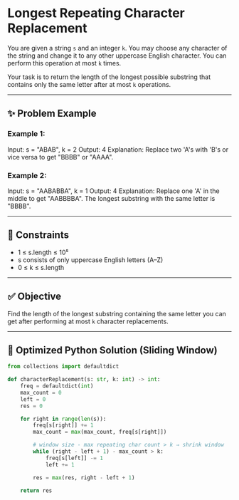 # Longest Repeating Character Replacement

You are given a string `s` and an integer `k`. You may choose any character of the string and change it to any other uppercase English character. You can perform this operation at most `k` times.

Your task is to return the length of the longest possible substring that contains only the same letter after at most `k` operations.

---

## ✨ Problem Example

### Example 1:
Input: s = "ABAB", k = 2
Output: 4
Explanation: Replace two 'A's with 'B's or vice versa to get "BBBB" or "AAAA".


### Example 2:
Input: s = "AABABBA", k = 1
Output: 4
Explanation: Replace one 'A' in the middle to get "AABBBBA". The longest substring with the same letter is "BBBB".


---

## 🧠 Constraints

- 1 ≤ s.length ≤ 10⁵  
- s consists of only uppercase English letters (A–Z)  
- 0 ≤ k ≤ s.length

---

## ✅ Objective

Find the length of the longest substring containing the same letter you can get after performing at most `k` character replacements.

---

## 🚀 Optimized Python Solution (Sliding Window)

```python
from collections import defaultdict

def characterReplacement(s: str, k: int) -> int:
    freq = defaultdict(int)
    max_count = 0
    left = 0
    res = 0

    for right in range(len(s)):
        freq[s[right]] += 1
        max_count = max(max_count, freq[s[right]])

        # window size - max repeating char count > k ⇒ shrink window
        while (right - left + 1) - max_count > k:
            freq[s[left]] -= 1
            left += 1

        res = max(res, right - left + 1)

    return res
